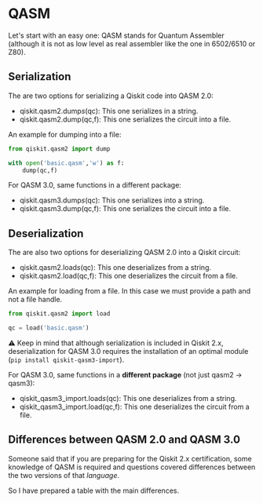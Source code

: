 # QASM
Let's start with an easy one: QASM stands for Quantum Assembler (although it is not as low level as real assembler like the one in 6502/6510 or Z80).

## Serialization
The are two options for serializing a Qiskit code into QASM 2.0:

- qiskit.qasm2.dump*s*(qc): This one serializes in a string.
- qiskit.qasm2.dump(qc,f): This one serializes the circuit into a file.

An example for dumping into a file:  
```python
from qiskit.qasm2 import dump

with open('basic.qasm','w') as f:
    dump(qc,f)
```

For QASM 3.0, same functions in a different package:

- qiskit.qasm3.dump*s*(qc): This one serializes into a string.
- qiskit.qasm3.dump(qc,f): This one serializes the circuit into a file.

## Deserialization

The are also two options for deserializing QASM 2.0 into a Qiskit circuit:

- qiskit.qasm2.load*s*(qc): This one deserializes from a string.
- qiskit.qasm2.load(qc,f): This one deserializes the circuit from a file.

An example for loading from a file. In this case we must provide a path and not a file handle.

```python
from qiskit.qasm2 import load

qc = load('basic.qasm')
```

⚠️ Keep in mind that although serialization is included in Qiskit 2.x, deserialization for QASM 3.0 requires the installation of an optimal module (```pip install qiskit-qasm3-import```).  

For QASM 3.0, same functions in a **different package** (not just qasm2 → qasm3):

- qiskit_qasm3_import.load*s*(qc): This one deserializes from a string.
- qiskit_qasm3_import.load(qc,f): This one deserializes the circuit from a file.

## Differences between QASM 2.0 and QASM 3.0
Someone said that if you are preparing for the Qiskit 2.x certification, some knowledge of QASM is required and questions covered differences between the two versions of that *language*.

So I have prepared a table with the main differences.
